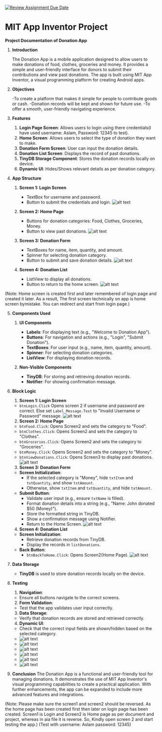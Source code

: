 [![Review Assignment Due Date](https://classroom.github.com/assets/deadline-readme-button-22041afd0340ce965d47ae6ef1cefeee28c7c493a6346c4f15d667ab976d596c.svg)](https://classroom.github.com/a/so8F8uYz)
# MIT App Inventor Project

**Project Documentation of Donation App**

1. **Introduction**
   
   The Donation App is a mobile application designed to allow users to make donations of food, clothes, groceries and money. It provides a simple and user-friendly interface for donors to submit their contributions and view past donations. The app is built using MIT App Inventor, a visual programming platform for creating Android apps.


2. **Objectives**
   
   -To create a platform that makes it simple for people to contribute goods or cash.
   -Donation records will be kept and shown for future use.
   -To offer a smooth, user-friendly navigating experience.


3. **Features**
   
   1. **Login Page Screen**: Allows users to login using there credentials(I have used username: Aslam, Password: 12345 to test).
   2. **Home Screen**: Allows users to select the type of donation they want to make.
   3. **Donation Form Screen**: User can input the donation details.
   4. **Donation List Screen**: Displays the record of past donations.
   5. **TinyDB Storage Component**: Stores the donation records locally on device.
   6. **Dynamic UI**: Hides/Shows relevant details as per donation category.


4. **App Structure**

   1. **Screen 1: Login Screen**
        - TextBox for username and password.
        - Button to submit the credentials and login.
        ![alt text](<images/Screen 1.png>)
        
   2. **Screen 2: Home Page** 
        - Buttons for donation categories: Food, Clothes, Groceries, Money.
        - Button to view past donations.
        ![alt text](<images/Screen 2.png>)

   3. **Screen 3: Donation Form**
        - TextBoxes for name, item, quantity, and amount.
        - Spinner for selecting donation category.
        - Button to submit and save donation details.
        ![alt text](<images/Screen 3.png>)

   4. **Screen 4: Donation List**
        - ListView to display all donations.
        - Button to return to the home screen.
        ![alt text](<images/Screen 4.png>)

  (Note: Home screen is created first and later remembered of login page and created it later. As a result, The first screen technically on app is home screen bymistake. You can redirect and start from login page.)


5. **Components Used**
   1. **UI Components**
        - **Labels**: For displaying text (e.g., "Welcome to Donation App").
        - **Buttons**: For navigation and actions (e.g., "Login", "Submit Donation").
        - **TextBoxes**: For user input (e.g., name, item, quantity, amount).
        - **Spinner**: For selecting donation categories.
        - **ListView**: For displaying donation records.
     
   2. **Non-Visible Components**
        - **TinyDB**: For storing and retrieving donation records.
        - **Notifier**: For showing confirmation message. 


6. **Block Logic**
   1. **Screen 1: Login Screen**
     - `btnLogin.Click` Opens screen 2 if username and password are correct. Else set `Label_Message.Text` to "Invalid Username or Password" message.
  ![alt text](<images/Screen 1 Blocks.png>)


   2. **Screen 2: Home Page** 
     - `btnFood.Click`: Opens Screen2 and sets the category to "Food".
     - `btnClothes.Click`: Opens Screen2 and sets the category to "Clothes".
     - `btnGroceries.Click`: Opens Screen2 and sets the category to "Groceries".
     - `btnMoney.Click`: Opens Screen2 and sets the category to "Money".
     - `btnViewDonations.Click`: Opens Screen3 to display past donations.  
![alt text](<images/Screen 2 Blocks.png>)

   3. **Screen 3: Donation Form** 
     - **Screen Initialization**:
       - If the selected category is "Money", hide `txtItem` and `txtQuantity`, and show `txtAmount`.
       - Otherwise, show `txtItem` and `txtQuantity`, and hide `txtAmount`.
     - **Submit Button**:
       - Validate user input (e.g., ensure `txtName` is filled).
       - Format donation details into a string (e.g., "Name: John donated $50 (Money)").
       - Store the formatted string in TinyDB.
       - Show a confirmation message using Notifier.
       - Return to the Home Screen.
![alt text](<images/Screen 3 Blocks.png>)

   4. **Screen 4: Donation List**
     - **Screen Initialization**:
       - Retrieve donation records from TinyDB.
       - Display the records in `listDonations`.
     - **Back Button**:
       - `btnBackToHome.Click`: Opens Screen2(Home Page).
![alt text](<images/Screen 4 Blocks.png>)

7. **Data Storage**
    - **TinyDB** is used to store donation records locally on the device.

8. **Testing**
   1. **Navigation**:
   - Ensure all buttons navigate to the correct screens.
   2. **Form Validation**:
   - Test that the app validates user input correctly.
   3.  **Data Storage**:
   - Verify that donation records are stored and retrieved correctly.
   4.  **Dynamic UI**:
   - Check that the correct input fields are shown/hidden based on the selected category.
   - ![alt text](<images/Testing Screenshots/Wrong password SS.jpg>)
   - ![alt text](<images/Testing Screenshots/Home page.jpg>)
   - ![alt text](<images/Testing Screenshots/Input SS.jpg>)
   - ![alt text](<images/Testing Screenshots/Money selection SS.jpg>)
   - ![alt text](<images/Testing Screenshots/Clothes selection SS.jpg>)
   - ![alt text](<images/Testing Screenshots/Notifier SS.jpg>)

9.  **Conclusion**
    The Donation App is a functional and user-friendly tool for managing donations. It demonstrates the use of MIT App Inventor's visual programming capabilities to create a practical application. With further enhancements, the app can be expanded to include more advanced features and integrations.


(Note: Please make sure the screen1 and screen2 should be reversed. As the home page has been created first then later on login page has been created. Screen1 is Login and Screen2 is Home page as per document and project, whereas in aia file it is reverse. So, Kindly open screen 2 and start testing the app.)
(Test with username: Aslam
           password: 12345)
